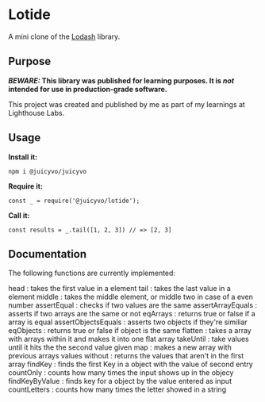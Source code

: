 # Lotide

A mini clone of the [Lodash](https://lodash.com) library.

## Purpose

**_BEWARE:_ This library was published for learning purposes. It is _not_ intended for use in production-grade software.**

This project was created and published by me as part of my learnings at Lighthouse Labs. 

## Usage

**Install it:**

`npm i @juicyvo/juicyvo`

**Require it:**

`const _ = require('@juicyvo/lotide');`

**Call it:**

`const results = _.tail([1, 2, 3]) // => [2, 3]`

## Documentation

The following functions are currently implemented:

  head : takes the first value in a element
  tail : takes the last value in a element
  middle : takes the middle element, or middle two in case of a even number
  assertEqual : checks if two values are the same
  assertArrayEquals : asserts if two arrays are the same or not
  eqArrays : returns true or false if a array is equal
  assertObjectsEquals : asserts two objects if they're similiar
  eqObjects : returns true or false if object is the same
  flatten : takes a array with arrays within it and makes it into one flat array
  takeUntil : take values until it hits the the second value given
  map : makes a new array with previous arrays values
  without : returns the values that aren't in the first array
  findKey : finds the first Key in a object with the value of second entry
  countOnly : counts how many times the input shows up in the objecy
  findKeyByValue : finds key for a object by the value entered as input
  countLetters : counts how many times the letter showed in a string